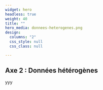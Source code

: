 ```yaml
---
widget: hero
headless: true
weight: 40
title: ""
hero_media: donnees-heterogenes.png
design:
  columns: "2"
  css_style: null
  css_class: null

---
```


## Axe 2 : Données hétérogènes

yyy
